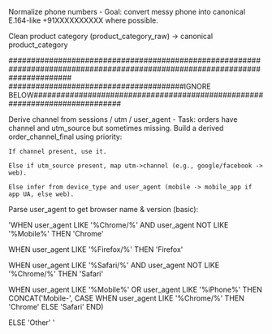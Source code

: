 
Normalize phone numbers - Goal: convert messy phone into canonical E.164-like +91XXXXXXXXXX where possible.

Clean product category (product_category_raw) -> canonical product_category


##############################################################################################################################
#######################################IGNORE BELOW############################################################################

Derive channel from sessions / utm / user_agent - Task: orders have channel and utm_source but sometimes missing. Build a derived order_channel_final using priority:

    If channel present, use it.

    Else if utm_source present, map utm->channel (e.g., google/facebook -> web).

    Else infer from device_type and user_agent (mobile -> mobile_app if app UA, else web).

Parse user_agent to get browser name & version (basic):

  'WHEN user_agent LIKE '%Chrome/%' AND user_agent NOT LIKE '%Mobile%' THEN 'Chrome'
  
  WHEN user_agent LIKE '%Firefox/%' THEN 'Firefox'
  
  WHEN user_agent LIKE '%Safari/%' AND user_agent NOT LIKE '%Chrome/%' THEN 'Safari'
  
  WHEN user_agent LIKE '%Mobile%' OR user_agent LIKE '%iPhone%' THEN CONCAT('Mobile-', CASE WHEN user_agent LIKE '%Chrome/%' THEN 'Chrome' ELSE 'Safari' END)
  
  ELSE 'Other' '


